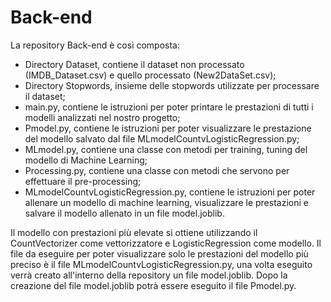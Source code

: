 # Back-end
 
La repository Back-end è così composta:

- Directory Dataset, contiene il dataset non processato (IMDB_Dataset.csv) e quello processato (New2DataSet.csv);
- Directory Stopwords, insieme delle stopwords utilizzate per processare il dataset;
- main.py, contiene le istruzioni per poter printare le prestazioni di tutti i modelli analizzati nel nostro progetto;
- Pmodel.py, contiene le istruzioni per poter visualizzare le prestazione del modello salvato dal file MLmodelCountvLogisticRegression.py;
- MLmodel.py, contiene una classe con metodi per training, tuning del modello di Machine Learning;
- Processing.py, contiene una classe con metodi che servono per effettuare il pre-processing;
- MLmodelCountvLogisticRegression.py, contiene le istruzioni per poter allenare un modello di machine learning, visualizzare le prestazioni e salvare il modello allenato in un file model.joblib.

Il modello con prestazioni più elevate si ottiene utilizzando il CountVectorizer come vettorizzatore e LogisticRegression come modello.
Il file da eseguire per poter visualizzare solo le prestazioni del modello più preciso è il file MLmodelCountvLogisticRegression.py, una volta eseguito verrà creato all'interno della repository un file model.joblib.
Dopo la creazione del file model.joblib potrà essere eseguito il file Pmodel.py.





